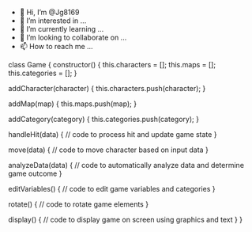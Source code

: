 - 👋 Hi, I’m @Jg8169
- 👀 I’m interested in ...
- 🌱 I’m currently learning ...
- 💞️ I’m looking to collaborate on ...
- 📫 How to reach me ...

<!---
Jg8169/Jg8169 is a ✨ special ✨ repository because its `README.md` (this file) appears on your GitHub profile.
You can click the Preview link to take a look at your changes.
--->
class Game {
  constructor() {
    this.characters = [];
    this.maps = [];
    this.categories = [];
  }

  addCharacter(character) {
    this.characters.push(character);
  }

  addMap(map) {
    this.maps.push(map);
  }

  addCategory(category) {
    this.categories.push(category);
  }

  handleHit(data) {
    // code to process hit and update game state
  }

  move(data) {
    // code to move character based on input data
  }

  analyzeData(data) {
    // code to automatically analyze data and determine game outcome
  }

  editVariables() {
    // code to edit game variables and categories
  }

  rotate() {
    // code to rotate game elements
  }

  display() {
    // code to display game on screen using graphics and text
  }
}
